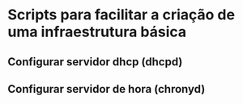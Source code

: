 # Scripts para facilitar a criação de uma infraestrutura básica

## Configurar servidor dhcp (dhcpd)
## Configurar servidor de hora (chronyd)
